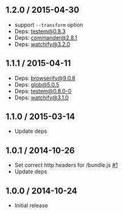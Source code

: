 ## 1.2.0 / 2015-04-30

  * support `--transform` option
  * Deps: testem@0.8.3
  * Deps: commander@2.8.1
  * Deps: watchify@3.2.0

## 1.1.1 / 2015-04-11

  * Deps: browserify@9.0.8
  * Deps: glob@5.0.5
  * Deps: testem@0.8.0-0
  * Deps: watchify@3.1.0

## 1.1.0 / 2015-03-14

  * Update deps

## 1.0.1 / 2014-10-26

  * Set correct http headers for /bundle.js [#1](https://github.com/alekseykulikov/browserify-test/issues/1)
  * Update deps

## 1.0.0 / 2014-10-24

  * Initial release
